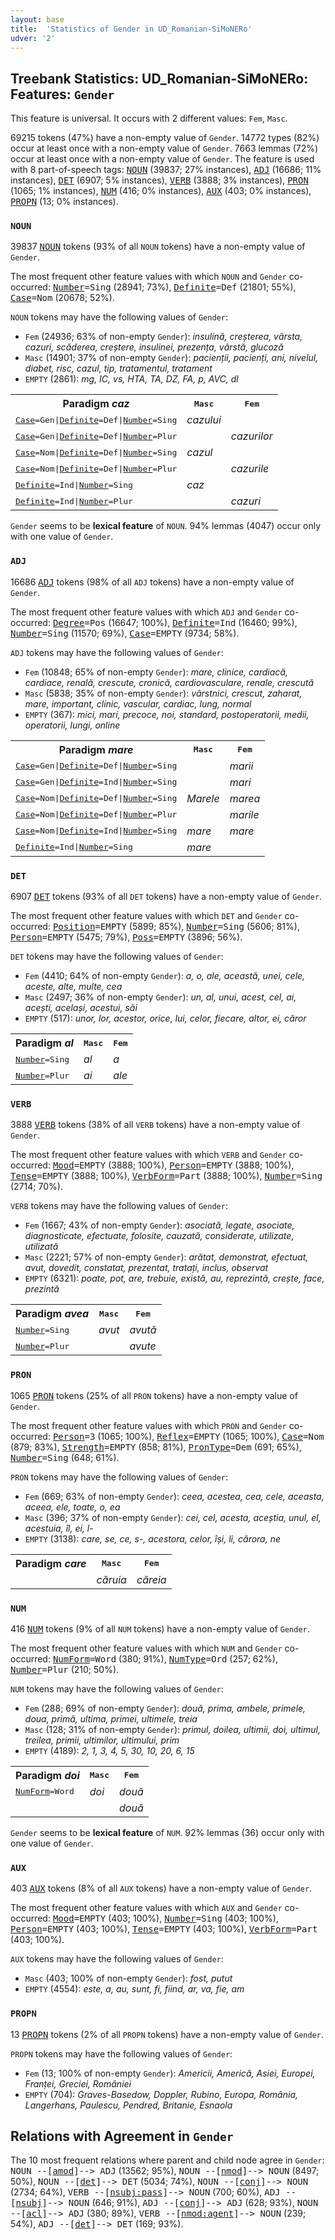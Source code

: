 ```yaml
---
layout: base
title:  'Statistics of Gender in UD_Romanian-SiMoNERo'
udver: '2'
---
```


## Treebank Statistics: UD_Romanian-SiMoNERo: Features: `Gender`

This feature is universal.
It occurs with 2 different values: `Fem`, `Masc`.

69215 tokens (47%) have a non-empty value of `Gender`.
14772 types (82%) occur at least once with a non-empty value of `Gender`.
7663 lemmas (72%) occur at least once with a non-empty value of `Gender`.
The feature is used with 8 part-of-speech tags: <tt><a href="ro_simonero-pos-NOUN.html">NOUN</a></tt> (39837; 27% instances), <tt><a href="ro_simonero-pos-ADJ.html">ADJ</a></tt> (16686; 11% instances), <tt><a href="ro_simonero-pos-DET.html">DET</a></tt> (6907; 5% instances), <tt><a href="ro_simonero-pos-VERB.html">VERB</a></tt> (3888; 3% instances), <tt><a href="ro_simonero-pos-PRON.html">PRON</a></tt> (1065; 1% instances), <tt><a href="ro_simonero-pos-NUM.html">NUM</a></tt> (416; 0% instances), <tt><a href="ro_simonero-pos-AUX.html">AUX</a></tt> (403; 0% instances), <tt><a href="ro_simonero-pos-PROPN.html">PROPN</a></tt> (13; 0% instances).

### `NOUN`

39837 <tt><a href="ro_simonero-pos-NOUN.html">NOUN</a></tt> tokens (93% of all `NOUN` tokens) have a non-empty value of `Gender`.

The most frequent other feature values with which `NOUN` and `Gender` co-occurred: <tt><a href="ro_simonero-feat-Number.html">Number</a></tt><tt>=Sing</tt> (28941; 73%), <tt><a href="ro_simonero-feat-Definite.html">Definite</a></tt><tt>=Def</tt> (21801; 55%), <tt><a href="ro_simonero-feat-Case.html">Case</a></tt><tt>=Nom</tt> (20678; 52%).

`NOUN` tokens may have the following values of `Gender`:

* `Fem` (24936; 63% of non-empty `Gender`): <em>insulină, creșterea, vârsta, cazuri, scăderea, creștere, insulinei, prezența, vârstă, glucoză</em>
* `Masc` (14901; 37% of non-empty `Gender`): <em>pacienții, pacienți, ani, nivelul, diabet, risc, cazul, tip, tratamentul, tratament</em>
* `EMPTY` (2861): <em>mg, IC, vs, HTA, TA, DZ, FA, p, AVC, dl</em>

<table>
  <tr><th>Paradigm <i>caz</i></th><th><tt>Masc</tt></th><th><tt>Fem</tt></th></tr>
  <tr><td><tt><tt><a href="ro_simonero-feat-Case.html">Case</a></tt><tt>=Gen</tt>|<tt><a href="ro_simonero-feat-Definite.html">Definite</a></tt><tt>=Def</tt>|<tt><a href="ro_simonero-feat-Number.html">Number</a></tt><tt>=Sing</tt></tt></td><td><em>cazului</em></td><td></td></tr>
  <tr><td><tt><tt><a href="ro_simonero-feat-Case.html">Case</a></tt><tt>=Gen</tt>|<tt><a href="ro_simonero-feat-Definite.html">Definite</a></tt><tt>=Def</tt>|<tt><a href="ro_simonero-feat-Number.html">Number</a></tt><tt>=Plur</tt></tt></td><td></td><td><em>cazurilor</em></td></tr>
  <tr><td><tt><tt><a href="ro_simonero-feat-Case.html">Case</a></tt><tt>=Nom</tt>|<tt><a href="ro_simonero-feat-Definite.html">Definite</a></tt><tt>=Def</tt>|<tt><a href="ro_simonero-feat-Number.html">Number</a></tt><tt>=Sing</tt></tt></td><td><em>cazul</em></td><td></td></tr>
  <tr><td><tt><tt><a href="ro_simonero-feat-Case.html">Case</a></tt><tt>=Nom</tt>|<tt><a href="ro_simonero-feat-Definite.html">Definite</a></tt><tt>=Def</tt>|<tt><a href="ro_simonero-feat-Number.html">Number</a></tt><tt>=Plur</tt></tt></td><td></td><td><em>cazurile</em></td></tr>
  <tr><td><tt><tt><a href="ro_simonero-feat-Definite.html">Definite</a></tt><tt>=Ind</tt>|<tt><a href="ro_simonero-feat-Number.html">Number</a></tt><tt>=Sing</tt></tt></td><td><em>caz</em></td><td></td></tr>
  <tr><td><tt><tt><a href="ro_simonero-feat-Definite.html">Definite</a></tt><tt>=Ind</tt>|<tt><a href="ro_simonero-feat-Number.html">Number</a></tt><tt>=Plur</tt></tt></td><td></td><td><em>cazuri</em></td></tr>
</table>

`Gender` seems to be **lexical feature** of `NOUN`. 94% lemmas (4047) occur only with one value of `Gender`.

### `ADJ`

16686 <tt><a href="ro_simonero-pos-ADJ.html">ADJ</a></tt> tokens (98% of all `ADJ` tokens) have a non-empty value of `Gender`.

The most frequent other feature values with which `ADJ` and `Gender` co-occurred: <tt><a href="ro_simonero-feat-Degree.html">Degree</a></tt><tt>=Pos</tt> (16647; 100%), <tt><a href="ro_simonero-feat-Definite.html">Definite</a></tt><tt>=Ind</tt> (16460; 99%), <tt><a href="ro_simonero-feat-Number.html">Number</a></tt><tt>=Sing</tt> (11570; 69%), <tt><a href="ro_simonero-feat-Case.html">Case</a></tt><tt>=EMPTY</tt> (9734; 58%).

`ADJ` tokens may have the following values of `Gender`:

* `Fem` (10848; 65% of non-empty `Gender`): <em>mare, clinice, cardiacă, cardiace, renală, crescute, cronică, cardiovasculare, renale, crescută</em>
* `Masc` (5838; 35% of non-empty `Gender`): <em>vârstnici, crescut, zaharat, mare, important, clinic, vascular, cardiac, lung, normal</em>
* `EMPTY` (367): <em>mici, mari, precoce, noi, standard, postoperatorii, medii, operatorii, lungi, online</em>

<table>
  <tr><th>Paradigm <i>mare</i></th><th><tt>Masc</tt></th><th><tt>Fem</tt></th></tr>
  <tr><td><tt><tt><a href="ro_simonero-feat-Case.html">Case</a></tt><tt>=Gen</tt>|<tt><a href="ro_simonero-feat-Definite.html">Definite</a></tt><tt>=Def</tt>|<tt><a href="ro_simonero-feat-Number.html">Number</a></tt><tt>=Sing</tt></tt></td><td></td><td><em>marii</em></td></tr>
  <tr><td><tt><tt><a href="ro_simonero-feat-Case.html">Case</a></tt><tt>=Gen</tt>|<tt><a href="ro_simonero-feat-Definite.html">Definite</a></tt><tt>=Ind</tt>|<tt><a href="ro_simonero-feat-Number.html">Number</a></tt><tt>=Sing</tt></tt></td><td></td><td><em>mari</em></td></tr>
  <tr><td><tt><tt><a href="ro_simonero-feat-Case.html">Case</a></tt><tt>=Nom</tt>|<tt><a href="ro_simonero-feat-Definite.html">Definite</a></tt><tt>=Def</tt>|<tt><a href="ro_simonero-feat-Number.html">Number</a></tt><tt>=Sing</tt></tt></td><td><em>Marele</em></td><td><em>marea</em></td></tr>
  <tr><td><tt><tt><a href="ro_simonero-feat-Case.html">Case</a></tt><tt>=Nom</tt>|<tt><a href="ro_simonero-feat-Definite.html">Definite</a></tt><tt>=Def</tt>|<tt><a href="ro_simonero-feat-Number.html">Number</a></tt><tt>=Plur</tt></tt></td><td></td><td><em>marile</em></td></tr>
  <tr><td><tt><tt><a href="ro_simonero-feat-Case.html">Case</a></tt><tt>=Nom</tt>|<tt><a href="ro_simonero-feat-Definite.html">Definite</a></tt><tt>=Ind</tt>|<tt><a href="ro_simonero-feat-Number.html">Number</a></tt><tt>=Sing</tt></tt></td><td><em>mare</em></td><td><em>mare</em></td></tr>
  <tr><td><tt><tt><a href="ro_simonero-feat-Definite.html">Definite</a></tt><tt>=Ind</tt>|<tt><a href="ro_simonero-feat-Number.html">Number</a></tt><tt>=Sing</tt></tt></td><td><em>mare</em></td><td></td></tr>
</table>

### `DET`

6907 <tt><a href="ro_simonero-pos-DET.html">DET</a></tt> tokens (93% of all `DET` tokens) have a non-empty value of `Gender`.

The most frequent other feature values with which `DET` and `Gender` co-occurred: <tt><a href="ro_simonero-feat-Position.html">Position</a></tt><tt>=EMPTY</tt> (5899; 85%), <tt><a href="ro_simonero-feat-Number.html">Number</a></tt><tt>=Sing</tt> (5606; 81%), <tt><a href="ro_simonero-feat-Person.html">Person</a></tt><tt>=EMPTY</tt> (5475; 79%), <tt><a href="ro_simonero-feat-Poss.html">Poss</a></tt><tt>=EMPTY</tt> (3896; 56%).

`DET` tokens may have the following values of `Gender`:

* `Fem` (4410; 64% of non-empty `Gender`): <em>a, o, ale, această, unei, cele, aceste, alte, multe, cea</em>
* `Masc` (2497; 36% of non-empty `Gender`): <em>un, al, unui, acest, cel, ai, acești, același, acestui, săi</em>
* `EMPTY` (517): <em>unor, lor, acestor, orice, lui, celor, fiecare, altor, ei, căror</em>

<table>
  <tr><th>Paradigm <i>al</i></th><th><tt>Masc</tt></th><th><tt>Fem</tt></th></tr>
  <tr><td><tt><tt><a href="ro_simonero-feat-Number.html">Number</a></tt><tt>=Sing</tt></tt></td><td><em>al</em></td><td><em>a</em></td></tr>
  <tr><td><tt><tt><a href="ro_simonero-feat-Number.html">Number</a></tt><tt>=Plur</tt></tt></td><td><em>ai</em></td><td><em>ale</em></td></tr>
</table>

### `VERB`

3888 <tt><a href="ro_simonero-pos-VERB.html">VERB</a></tt> tokens (38% of all `VERB` tokens) have a non-empty value of `Gender`.

The most frequent other feature values with which `VERB` and `Gender` co-occurred: <tt><a href="ro_simonero-feat-Mood.html">Mood</a></tt><tt>=EMPTY</tt> (3888; 100%), <tt><a href="ro_simonero-feat-Person.html">Person</a></tt><tt>=EMPTY</tt> (3888; 100%), <tt><a href="ro_simonero-feat-Tense.html">Tense</a></tt><tt>=EMPTY</tt> (3888; 100%), <tt><a href="ro_simonero-feat-VerbForm.html">VerbForm</a></tt><tt>=Part</tt> (3888; 100%), <tt><a href="ro_simonero-feat-Number.html">Number</a></tt><tt>=Sing</tt> (2714; 70%).

`VERB` tokens may have the following values of `Gender`:

* `Fem` (1667; 43% of non-empty `Gender`): <em>asociată, legate, asociate, diagnosticate, efectuate, folosite, cauzată, considerate, utilizate, utilizată</em>
* `Masc` (2221; 57% of non-empty `Gender`): <em>arătat, demonstrat, efectuat, avut, dovedit, constatat, prezentat, tratați, inclus, observat</em>
* `EMPTY` (6321): <em>poate, pot, are, trebuie, există, au, reprezintă, crește, face, prezintă</em>

<table>
  <tr><th>Paradigm <i>avea</i></th><th><tt>Masc</tt></th><th><tt>Fem</tt></th></tr>
  <tr><td><tt><tt><a href="ro_simonero-feat-Number.html">Number</a></tt><tt>=Sing</tt></tt></td><td><em>avut</em></td><td><em>avută</em></td></tr>
  <tr><td><tt><tt><a href="ro_simonero-feat-Number.html">Number</a></tt><tt>=Plur</tt></tt></td><td></td><td><em>avute</em></td></tr>
</table>

### `PRON`

1065 <tt><a href="ro_simonero-pos-PRON.html">PRON</a></tt> tokens (25% of all `PRON` tokens) have a non-empty value of `Gender`.

The most frequent other feature values with which `PRON` and `Gender` co-occurred: <tt><a href="ro_simonero-feat-Person.html">Person</a></tt><tt>=3</tt> (1065; 100%), <tt><a href="ro_simonero-feat-Reflex.html">Reflex</a></tt><tt>=EMPTY</tt> (1065; 100%), <tt><a href="ro_simonero-feat-Case.html">Case</a></tt><tt>=Nom</tt> (879; 83%), <tt><a href="ro_simonero-feat-Strength.html">Strength</a></tt><tt>=EMPTY</tt> (858; 81%), <tt><a href="ro_simonero-feat-PronType.html">PronType</a></tt><tt>=Dem</tt> (691; 65%), <tt><a href="ro_simonero-feat-Number.html">Number</a></tt><tt>=Sing</tt> (648; 61%).

`PRON` tokens may have the following values of `Gender`:

* `Fem` (669; 63% of non-empty `Gender`): <em>ceea, acestea, cea, cele, aceasta, aceea, ele, toate, o, ea</em>
* `Masc` (396; 37% of non-empty `Gender`): <em>cei, cel, acesta, aceștia, unul, el, acestuia, îl, ei, l-</em>
* `EMPTY` (3138): <em>care, se, ce, s-, acestora, celor, își, li, cărora, ne</em>

<table>
  <tr><th>Paradigm <i>care</i></th><th><tt>Masc</tt></th><th><tt>Fem</tt></th></tr>
  <tr><td><tt></tt></td><td><em>căruia</em></td><td><em>căreia</em></td></tr>
</table>

### `NUM`

416 <tt><a href="ro_simonero-pos-NUM.html">NUM</a></tt> tokens (9% of all `NUM` tokens) have a non-empty value of `Gender`.

The most frequent other feature values with which `NUM` and `Gender` co-occurred: <tt><a href="ro_simonero-feat-NumForm.html">NumForm</a></tt><tt>=Word</tt> (380; 91%), <tt><a href="ro_simonero-feat-NumType.html">NumType</a></tt><tt>=Ord</tt> (257; 62%), <tt><a href="ro_simonero-feat-Number.html">Number</a></tt><tt>=Plur</tt> (210; 50%).

`NUM` tokens may have the following values of `Gender`:

* `Fem` (288; 69% of non-empty `Gender`): <em>două, prima, ambele, primele, doua, primă, ultima, primei, ultimele, treia</em>
* `Masc` (128; 31% of non-empty `Gender`): <em>primul, doilea, ultimii, doi, ultimul, treilea, primii, ultimilor, ultimului, prim</em>
* `EMPTY` (4189): <em>2, 1, 3, 4, 5, 30, 10, 20, 6, 15</em>

<table>
  <tr><th>Paradigm <i>doi</i></th><th><tt>Masc</tt></th><th><tt>Fem</tt></th></tr>
  <tr><td><tt><tt><a href="ro_simonero-feat-NumForm.html">NumForm</a></tt><tt>=Word</tt></tt></td><td><em>doi</em></td><td><em>două</em></td></tr>
  <tr><td><tt></tt></td><td></td><td><em>două</em></td></tr>
</table>

`Gender` seems to be **lexical feature** of `NUM`. 92% lemmas (36) occur only with one value of `Gender`.

### `AUX`

403 <tt><a href="ro_simonero-pos-AUX.html">AUX</a></tt> tokens (8% of all `AUX` tokens) have a non-empty value of `Gender`.

The most frequent other feature values with which `AUX` and `Gender` co-occurred: <tt><a href="ro_simonero-feat-Mood.html">Mood</a></tt><tt>=EMPTY</tt> (403; 100%), <tt><a href="ro_simonero-feat-Number.html">Number</a></tt><tt>=Sing</tt> (403; 100%), <tt><a href="ro_simonero-feat-Person.html">Person</a></tt><tt>=EMPTY</tt> (403; 100%), <tt><a href="ro_simonero-feat-Tense.html">Tense</a></tt><tt>=EMPTY</tt> (403; 100%), <tt><a href="ro_simonero-feat-VerbForm.html">VerbForm</a></tt><tt>=Part</tt> (403; 100%).

`AUX` tokens may have the following values of `Gender`:

* `Masc` (403; 100% of non-empty `Gender`): <em>fost, putut</em>
* `EMPTY` (4554): <em>este, a, au, sunt, fi, fiind, ar, va, fie, am</em>

### `PROPN`

13 <tt><a href="ro_simonero-pos-PROPN.html">PROPN</a></tt> tokens (2% of all `PROPN` tokens) have a non-empty value of `Gender`.

`PROPN` tokens may have the following values of `Gender`:

* `Fem` (13; 100% of non-empty `Gender`): <em>Americii, Americă, Asiei, Europei, Franței, Greciei, României</em>
* `EMPTY` (704): <em>Graves-Basedow, Doppler, Rubino, Europa, România, Langerhans, Paulescu, Pendred, Britanie, Esnaola</em>

## Relations with Agreement in `Gender`

The 10 most frequent relations where parent and child node agree in `Gender`:
<tt>NOUN --[<tt><a href="ro_simonero-dep-amod.html">amod</a></tt>]--> ADJ</tt> (13562; 95%),
<tt>NOUN --[<tt><a href="ro_simonero-dep-nmod.html">nmod</a></tt>]--> NOUN</tt> (8497; 50%),
<tt>NOUN --[<tt><a href="ro_simonero-dep-det.html">det</a></tt>]--> DET</tt> (5034; 74%),
<tt>NOUN --[<tt><a href="ro_simonero-dep-conj.html">conj</a></tt>]--> NOUN</tt> (2734; 64%),
<tt>VERB --[<tt><a href="ro_simonero-dep-nsubj-pass.html">nsubj:pass</a></tt>]--> NOUN</tt> (700; 60%),
<tt>ADJ --[<tt><a href="ro_simonero-dep-nsubj.html">nsubj</a></tt>]--> NOUN</tt> (646; 91%),
<tt>ADJ --[<tt><a href="ro_simonero-dep-conj.html">conj</a></tt>]--> ADJ</tt> (628; 93%),
<tt>NOUN --[<tt><a href="ro_simonero-dep-acl.html">acl</a></tt>]--> ADJ</tt> (380; 89%),
<tt>VERB --[<tt><a href="ro_simonero-dep-nmod-agent.html">nmod:agent</a></tt>]--> NOUN</tt> (239; 54%),
<tt>ADJ --[<tt><a href="ro_simonero-dep-det.html">det</a></tt>]--> DET</tt> (169; 93%).

